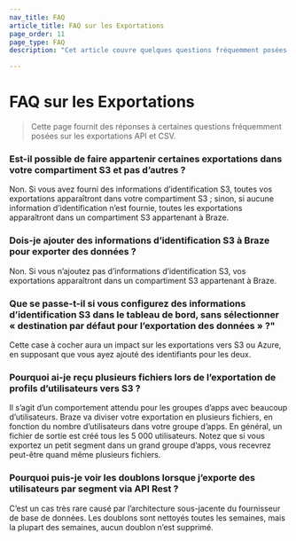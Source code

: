 ```yaml
---
nav_title: FAQ
article_title: FAQ sur les Exportations
page_order: 11
page_type: FAQ
description: "Cet article couvre quelques questions fréquemment posées sur les exportations API et CSV."

---
```


# FAQ sur les Exportations

> Cette page fournit des réponses à certaines questions fréquemment posées sur les exportations API et CSV.

### Est-il possible de faire appartenir certaines exportations dans votre compartiment S3 et pas d’autres ?

Non. Si vous avez fourni des informations d’identification S3, toutes vos exportations apparaîtront dans votre compartiment S3 ; sinon, si aucune information d’identification n’est fournie, toutes les exportations apparaîtront dans un compartiment S3 appartenant à Braze.

### Dois-je ajouter des informations d’identification S3 à Braze pour exporter des données ?

Non. Si vous n’ajoutez pas d’informations d’identification S3, vos exportations apparaîtront dans un compartiment S3 appartenant à Braze.

### Que se passe-t-il si vous configurez des informations d’identification S3 dans le tableau de bord, sans sélectionner « destination par défaut pour l’exportation des données » ?"

Cette case à cocher aura un impact sur les exportations vers S3 ou Azure, en supposant que vous ayez ajouté des identifiants pour les deux.

### Pourquoi ai-je reçu plusieurs fichiers lors de l’exportation de profils d’utilisateurs vers S3 ?

Il s’agit d’un comportement attendu pour les groupes d’apps avec beaucoup d’utilisateurs. Braze va diviser votre exportation en plusieurs fichiers, en fonction du nombre d’utilisateurs dans votre groupe d’apps. En général, un fichier de sortie est créé tous les 5 000 utilisateurs. Notez que si vous exportez un petit segment dans un grand groupe d’apps, vous recevrez peut-être quand même plusieurs fichiers.

### Pourquoi puis-je voir les doublons lorsque j’exporte des utilisateurs par segment via API Rest ?

C’est un cas très rare causé par l’architecture sous-jacente du fournisseur de base de données. Les doublons sont nettoyés toutes les semaines, mais la plupart des semaines, aucun doublon n’est supprimé.
